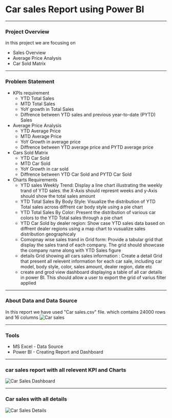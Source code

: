 # Car sales Report using Power BI

---
### Project Overview
in this project we are focusing on
- Sales Overview
- Average Price Analysis
- Car Sold Matrix


---
### Problem Statement

- KPIs requirement
  - YTD Total Sales
  - MTD Total Sales
  - YoY growth in Total Sales
  - Diffrence between YTD sales and previous year-to-date (PYTD) Sales
- Average Price Analysis
  - YTD Average Price
  - MTD Average Price
  - YoY Growth in average price
  - Diffrence between YTD average price and PYTD average price
- Cars Sold Matrix
  - YTD Car Sold
  - MTD Car Sold
  - YoY Growth in car sold
  - Diffrence between YTD Car Sold and PYTD Car Sold 
- Charts Requirements
  - YTD sales Weekly Trend: Display a line chart illustrating the weekly trand of YTD sales. the X-Axis should represnt weeks and y-Axis should show the total sales amount
  - YTD Total Sales By Body Style: Visualize the distribution of YTD Total sales across diffrent car body style using a pie chart
  - YTD Total Sales By Color: Present the distribution of various car colors to the YTD Total sales through a pie chart
  - YTD Car Sold by dealer region: Show case YTD sales data based on diffrent dealer regions using a map chart to vusualize sales distribution geographicaly
  - Comopnay wise sales trand in Grid form: Provide a tabular grid that display the sales trand of each company. The grid should showcase the company name along with YTD Sales figure
  - details Grid showing all cars sales information : Create a detail Grid that present all relevent information for each car sale, including car model, body style, color, sales amount, dealer region, date etc
  - create and grod view dashboard displaying a table of all car details in power BI. This should allow a user to export the grid of varius filter applied

 ---
### About Data and Data Source 
In this report we have used "Car sales.csv" file. which contains 24000 rows and 16 columns
![Car sales](https://github.com/WaseemAbbas1986/Car-sales-Report-PowerBI/assets/168902203/6fea0c58-8460-4c80-88e7-27ec21cd0ae5)


---
### Tools
- MS Excel - Data Source
- Power BI - Creating Report and Dashboard


---
### car sales report with all relevent KPI and Charts

![Car Sales Dashboard](https://github.com/WaseemAbbas1986/Car-sales-Report-PowerBI/assets/168902203/12c316d4-657b-407c-80ec-4ffea6bcb14d)

 
 ---
 ### Car sales with all details

 ![Car Sales Details](https://github.com/WaseemAbbas1986/Car-sales-Report-PowerBI/assets/168902203/d97241ee-175f-4faa-a3d5-faab61699610)


